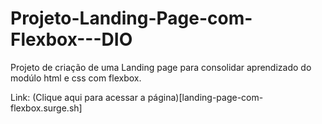 # Projeto-Landing-Page-com-Flexbox---DIO

Projeto de criação de uma Landing page para consolidar aprendizado do modúlo html e css com flexbox.


Link:
(Clique aqui para acessar a página)[landing-page-com-flexbox.surge.sh]
